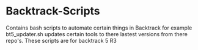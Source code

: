 Backtrack-Scripts
=================

Contains bash scripts to automate certain things in Backtrack for example bt5_updater.sh updates certain tools to there lastest versions from there repo's. These scripts are for backtrack 5 R3 
